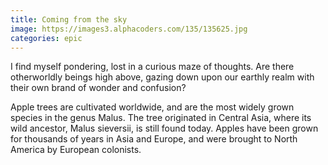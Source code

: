 ```yaml
---
title: Coming from the sky
image: https://images3.alphacoders.com/135/135625.jpg
categories: epic
---
```

 I find myself pondering, lost in a curious maze of thoughts. Are there otherworldly beings high above, gazing down upon our earthly realm with their own brand of wonder and confusion?

Apple trees are cultivated worldwide, and are the most widely grown
species in the genus Malus. The tree originated in Central Asia, where
its wild ancestor, Malus sieversii, is still found today. Apples have
been grown for thousands of years in Asia and Europe, and were brought
to North America by European colonists.
